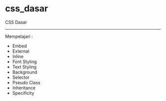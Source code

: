 # css_dasar
CSS Dasar


---

Mempelajari :

- Embed
- External
- Inline
- Font Styling
- Text Styling
- Background
- Selector
- Pseudo Class
- Inheritance
- Specificity